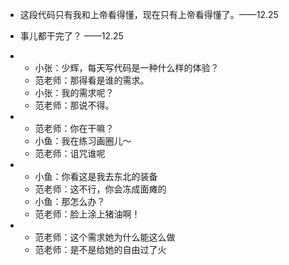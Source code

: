 - 这段代码只有我和上帝看得懂，现在只有上帝看得懂了。——12.25
- 事儿都干完了？ ——12.25
- 
  - 小张：少辉，每天写代码是一种什么样的体验？
  - 范老师：那得看是谁的需求。
  - 小张：我的需求呢？
  - 范老师：那说不得。


- 
  - 范老师：你在干嘛？
  - 小鱼：我在练习画圈儿～
  - 范老师：诅咒谁呢

-
  - 小鱼：你看这是我去东北的装备
  - 范老师：这不行，你会冻成面瘫的
  - 小鱼：那怎么办？
  - 范老师：脸上涂上猪油啊！
  
- 
  - 范老师：这个需求她为什么能这么做
  - 范老师：是不是给她的自由过了火
